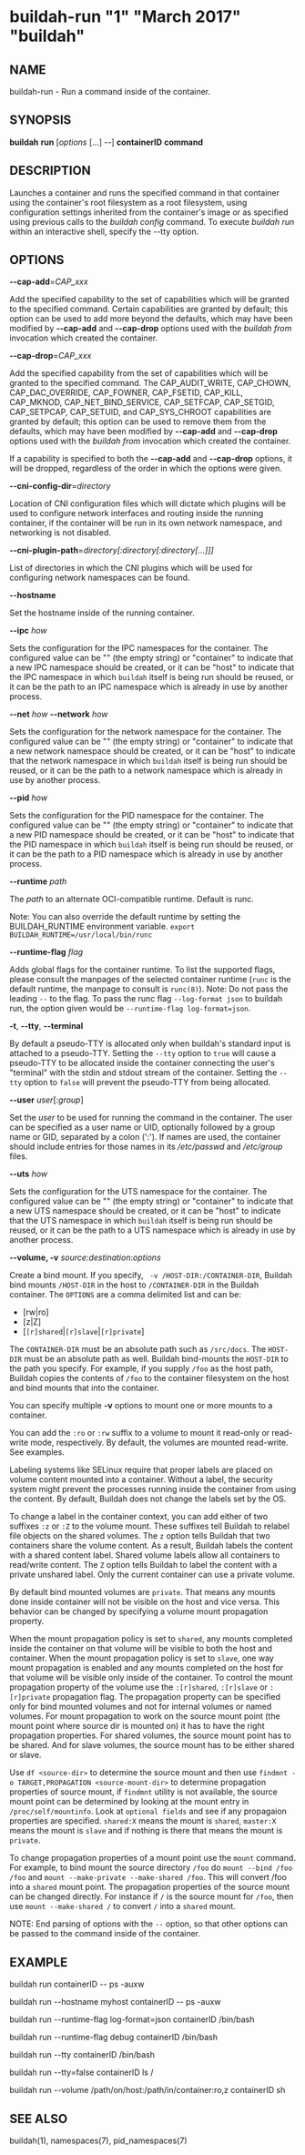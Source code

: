 # buildah-run "1" "March 2017" "buildah"

## NAME
buildah\-run - Run a command inside of the container.

## SYNOPSIS
**buildah** **run** [*options* [...] --] **containerID** **command**

## DESCRIPTION
Launches a container and runs the specified command in that container using the
container's root filesystem as a root filesystem, using configuration settings
inherited from the container's image or as specified using previous calls to
the *buildah config* command.  To execute *buildah run* within an
interactive shell, specify the --tty option.

## OPTIONS
**--cap-add**=*CAP\_xxx*

Add the specified capability to the set of capabilities which will be granted
to the specified command.
Certain capabilities are granted by default; this option can be used to add
more beyond the defaults, which may have been modified by **--cap-add** and
**--cap-drop** options used with the *buildah from* invocation which created
the container.

**--cap-drop**=*CAP\_xxx*

Add the specified capability from the set of capabilities which will be granted
to the specified command.
The CAP\_AUDIT\_WRITE, CAP\_CHOWN, CAP\_DAC\_OVERRIDE, CAP\_FOWNER,
CAP\_FSETID, CAP\_KILL, CAP\_MKNOD, CAP\_NET\_BIND\_SERVICE, CAP\_SETFCAP,
CAP\_SETGID, CAP\_SETPCAP, CAP\_SETUID, and CAP\_SYS\_CHROOT capabilities are
granted by default; this option can be used to remove them from the defaults,
which may have been modified by **--cap-add** and **--cap-drop** options used
with the *buildah from* invocation which created the container.

If a capability is specified to both the **--cap-add** and **--cap-drop**
options, it will be dropped, regardless of the order in which the options were
given.

**--cni-config-dir**=*directory*

Location of CNI configuration files which will dictate which plugins will be
used to configure network interfaces and routing inside the running container,
if the container will be run in its own network namespace, and networking is
not disabled.

**--cni-plugin-path**=*directory[:directory[:directory[...]]]*

List of directories in which the CNI plugins which will be used for configuring
network namespaces can be found.

**--hostname**

Set the hostname inside of the running container.

**--ipc** *how*

Sets the configuration for the IPC namespaces for the container.
The configured value can be "" (the empty string) or "container" to indicate
that a new IPC namespace should be created, or it can be "host" to indicate
that the IPC namespace in which `buildah` itself is being run should be reused,
or it can be the path to an IPC namespace which is already in use by another
process.

**--net** *how*
**--network** *how*

Sets the configuration for the network namespace for the container.
The configured value can be "" (the empty string) or "container" to indicate
that a new network namespace should be created, or it can be "host" to indicate
that the network namespace in which `buildah` itself is being run should be
reused, or it can be the path to a network namespace which is already in use by
another process.

**--pid** *how*

Sets the configuration for the PID namespace for the container.
The configured value can be "" (the empty string) or "container" to indicate
that a new PID namespace should be created, or it can be "host" to indicate
that the PID namespace in which `buildah` itself is being run should be reused,
or it can be the path to a PID namespace which is already in use by another
process.

**--runtime** *path*

The *path* to an alternate OCI-compatible runtime. Default is runc.

Note: You can also override the default runtime by setting the BUILDAH\_RUNTIME
environment variable.  `export BUILDAH_RUNTIME=/usr/local/bin/runc`

**--runtime-flag** *flag*

Adds global flags for the container runtime. To list the supported flags, please
consult the manpages of the selected container runtime (`runc` is the default
runtime, the manpage to consult is `runc(8)`).
Note: Do not pass the leading `--` to the flag. To pass the runc flag `--log-format json`
to buildah run, the option given would be `--runtime-flag log-format=json`.

**-t**, **--tty**, **--terminal**

By default a pseudo-TTY is allocated only when buildah's standard input is
attached to a pseudo-TTY.  Setting the `--tty` option to `true` will cause a
pseudo-TTY to be allocated inside the container connecting the user's "terminal"
with the stdin and stdout stream of the container.  Setting the `--tty` option to
`false` will prevent the pseudo-TTY from being allocated.

**--user** *user*[:*group*]

Set the *user* to be used for running the command in the container.
The user can be specified as a user name
or UID, optionally followed by a group name or GID, separated by a colon (':').
If names are used, the container should include entries for those names in its
*/etc/passwd* and */etc/group* files.

**--uts** *how*

Sets the configuration for the UTS namespace for the container.
The configured value can be "" (the empty string) or "container" to indicate
that a new UTS namespace should be created, or it can be "host" to indicate
that the UTS namespace in which `buildah` itself is being run should be reused,
or it can be the path to a UTS namespace which is already in use by another
process.

**--volume, -v** *source*:*destination*:*options*

Create a bind mount. If you specify, ` -v /HOST-DIR:/CONTAINER-DIR`, Buildah
bind mounts `/HOST-DIR` in the host to `/CONTAINER-DIR` in the Buildah
container. The `OPTIONS` are a comma delimited list and can be:

   * [rw|ro]
   * [z|Z]
   * [`[r]shared`|`[r]slave`|`[r]private`]

The `CONTAINER-DIR` must be an absolute path such as `/src/docs`. The `HOST-DIR`
must be an absolute path as well. Buildah bind-mounts the `HOST-DIR` to the
path you specify. For example, if you supply `/foo` as the host path,
Buildah copies the contents of `/foo` to the container filesystem on the host
and bind mounts that into the container.

You can specify multiple  **-v** options to mount one or more mounts to a
container.

You can add the `:ro` or `:rw` suffix to a volume to mount it read-only or
read-write mode, respectively. By default, the volumes are mounted read-write.
See examples.

Labeling systems like SELinux require that proper labels are placed on volume
content mounted into a container. Without a label, the security system might
prevent the processes running inside the container from using the content. By
default, Buildah does not change the labels set by the OS.

To change a label in the container context, you can add either of two suffixes
`:z` or `:Z` to the volume mount. These suffixes tell Buildah to relabel file
objects on the shared volumes. The `z` option tells Buildah that two containers
share the volume content. As a result, Buildah labels the content with a shared
content label. Shared volume labels allow all containers to read/write content.
The `Z` option tells Buildah to label the content with a private unshared label.
Only the current container can use a private volume.

By default bind mounted volumes are `private`. That means any mounts done
inside container will not be visible on the host and vice versa. This behavior can
be changed by specifying a volume mount propagation property. 

When the mount propagation policy is set to `shared`, any mounts completed inside
the container on that volume will be visible to both the host and container. When
the mount propagation policy is set to `slave`, one way mount propagation is enabled
and any mounts completed on the host for that volume will be visible only inside of the container.
To control the mount propagation property of the volume use the `:[r]shared`,
`:[r]slave` or `:[r]private` propagation flag. The propagation property can
be specified only for bind mounted volumes and not for internal volumes or
named volumes. For mount propagation to work on the source mount point (the mount point
where source dir is mounted on) it has to have the right propagation properties. For
shared volumes, the source mount point has to be shared. And for slave volumes,
the source mount has to be either shared or slave.

Use `df <source-dir>` to determine the source mount and then use
`findmnt -o TARGET,PROPAGATION <source-mount-dir>` to determine propagation
properties of source mount, if `findmnt` utility is not available, the source mount point
can be determined by looking at the mount entry in `/proc/self/mountinfo`. Look
at `optional fields` and see if any propagaion properties are specified.
`shared:X` means the mount is `shared`, `master:X` means the mount is `slave` and if
nothing is there that means the mount is `private`.

To change propagation properties of a mount point use the `mount` command. For
example, to bind mount the source directory `/foo` do
`mount --bind /foo /foo` and `mount --make-private --make-shared /foo`. This
will convert /foo into a `shared` mount point.  The propagation properties of the source
mount can be changed directly. For instance if `/` is the source mount for
`/foo`, then use `mount --make-shared /` to convert `/` into a `shared` mount.


NOTE: End parsing of options with the `--` option, so that other
options can be passed to the command inside of the container.

## EXAMPLE

buildah run containerID -- ps -auxw

buildah run --hostname myhost containerID -- ps -auxw

buildah run --runtime-flag log-format=json containerID /bin/bash

buildah run --runtime-flag debug containerID /bin/bash

buildah run --tty containerID /bin/bash

buildah run --tty=false containerID ls /

buildah run --volume /path/on/host:/path/in/container:ro,z containerID sh

## SEE ALSO
buildah(1), namespaces(7), pid\_namespaces(7)
